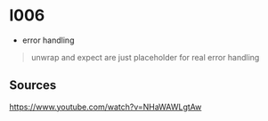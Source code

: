 # l006

- error handling

> unwrap and expect are just placeholder for real error handling

## Sources

<https://www.youtube.com/watch?v=NHaWAWLgtAw>
